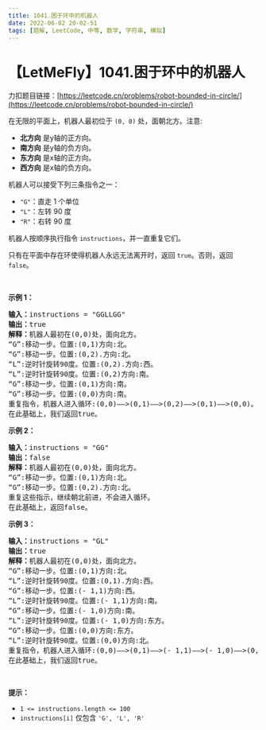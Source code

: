 ```yaml
---
title: 1041.困于环中的机器人
date: 2022-06-02 20-02-51
tags: [题解, LeetCode, 中等, 数学, 字符串, 模拟]
---
```


# 【LetMeFly】1041.困于环中的机器人

力扣题目链接：[https://leetcode.cn/problems/robot-bounded-in-circle/](https://leetcode.cn/problems/robot-bounded-in-circle/)

<p>在无限的平面上，机器人最初位于&nbsp;<code>(0, 0)</code>&nbsp;处，面朝北方。注意:</p>

<ul>
	<li><strong>北方向</strong> 是y轴的正方向。</li>
	<li><strong>南方向</strong> 是y轴的负方向。</li>
	<li><strong>东方向</strong> 是x轴的正方向。</li>
	<li><strong>西方向</strong> 是x轴的负方向。</li>
</ul>

<p>机器人可以接受下列三条指令之一：</p>

<ul>
	<li><code>"G"</code>：直走 1 个单位</li>
	<li><code>"L"</code>：左转 90 度</li>
	<li><code>"R"</code>：右转 90 度</li>
</ul>

<p>机器人按顺序执行指令&nbsp;<code>instructions</code>，并一直重复它们。</p>

<p>只有在平面中存在环使得机器人永远无法离开时，返回&nbsp;<code>true</code>。否则，返回 <code>false</code>。</p>

<p>&nbsp;</p>

<p><strong>示例 1：</strong></p>

<pre>
<strong>输入：</strong>instructions = "GGLLGG"
<strong>输出：</strong>true
<strong>解释：</strong>机器人最初在(0,0)处，面向北方。
“G”:移动一步。位置:(0,1)方向:北。
“G”:移动一步。位置:(0,2).方向:北。
“L”:逆时针旋转90度。位置:(0,2).方向:西。
“L”:逆时针旋转90度。位置:(0,2)方向:南。
“G”:移动一步。位置:(0,1)方向:南。
“G”:移动一步。位置:(0,0)方向:南。
重复指令，机器人进入循环:(0,0)——&gt;(0,1)——&gt;(0,2)——&gt;(0,1)——&gt;(0,0)。
在此基础上，我们返回true。
</pre>

<p><strong>示例 2：</strong></p>

<pre>
<strong>输入：</strong>instructions = "GG"
<strong>输出：</strong>false
<strong>解释：</strong>机器人最初在(0,0)处，面向北方。
“G”:移动一步。位置:(0,1)方向:北。
“G”:移动一步。位置:(0,2).方向:北。
重复这些指示，继续朝北前进，不会进入循环。
在此基础上，返回false。
</pre>

<p><strong>示例 3：</strong></p>

<pre>
<strong>输入：</strong>instructions = "GL"
<strong>输出：</strong>true
<strong>解释：</strong>机器人最初在(0,0)处，面向北方。
“G”:移动一步。位置:(0,1)方向:北。
“L”:逆时针旋转90度。位置:(0,1).方向:西。
“G”:移动一步。位置:(- 1,1)方向:西。
“L”:逆时针旋转90度。位置:(- 1,1)方向:南。
“G”:移动一步。位置:(- 1,0)方向:南。
“L”:逆时针旋转90度。位置:(- 1,0)方向:东方。
“G”:移动一步。位置:(0,0)方向:东方。
“L”:逆时针旋转90度。位置:(0,0)方向:北。
重复指令，机器人进入循环:(0,0)——&gt;(0,1)——&gt;(- 1,1)——&gt;(- 1,0)——&gt;(0,0)。
在此基础上，我们返回true。</pre>

<p>&nbsp;</p>

<p><strong>提示：</strong></p>

<ul>
	<li><code>1 &lt;= instructions.length &lt;= 100</code></li>
	<li><code>instructions[i]</code>&nbsp;仅包含&nbsp;<code>'G', 'L', 'R'</code></li>
</ul>


    